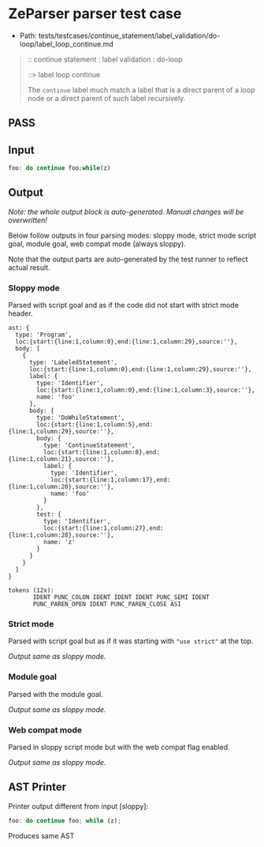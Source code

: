 # ZeParser parser test case

- Path: tests/testcases/continue_statement/label_validation/do-loop/label_loop_continue.md

> :: continue statement : label validation : do-loop
>
> ::> label loop continue
>
> The `continue` label much match a label that is a direct parent of a loop node or a direct parent of such label recursively.

## PASS

## Input

`````js
foo: do continue foo;while(z)
`````

## Output

_Note: the whole output block is auto-generated. Manual changes will be overwritten!_

Below follow outputs in four parsing modes: sloppy mode, strict mode script goal, module goal, web compat mode (always sloppy).

Note that the output parts are auto-generated by the test runner to reflect actual result.

### Sloppy mode

Parsed with script goal and as if the code did not start with strict mode header.

`````
ast: {
  type: 'Program',
  loc:{start:{line:1,column:0},end:{line:1,column:29},source:''},
  body: [
    {
      type: 'LabeledStatement',
      loc:{start:{line:1,column:0},end:{line:1,column:29},source:''},
      label: {
        type: 'Identifier',
        loc:{start:{line:1,column:0},end:{line:1,column:3},source:''},
        name: 'foo'
      },
      body: {
        type: 'DoWhileStatement',
        loc:{start:{line:1,column:5},end:{line:1,column:29},source:''},
        body: {
          type: 'ContinueStatement',
          loc:{start:{line:1,column:8},end:{line:1,column:21},source:''},
          label: {
            type: 'Identifier',
            loc:{start:{line:1,column:17},end:{line:1,column:20},source:''},
            name: 'foo'
          }
        },
        test: {
          type: 'Identifier',
          loc:{start:{line:1,column:27},end:{line:1,column:28},source:''},
          name: 'z'
        }
      }
    }
  ]
}

tokens (12x):
       IDENT PUNC_COLON IDENT IDENT IDENT PUNC_SEMI IDENT
       PUNC_PAREN_OPEN IDENT PUNC_PAREN_CLOSE ASI
`````

### Strict mode

Parsed with script goal but as if it was starting with `"use strict"` at the top.

_Output same as sloppy mode._

### Module goal

Parsed with the module goal.

_Output same as sloppy mode._

### Web compat mode

Parsed in sloppy script mode but with the web compat flag enabled.

_Output same as sloppy mode._

## AST Printer

Printer output different from input [sloppy]:

````js
foo: do continue foo; while (z);
````

Produces same AST
